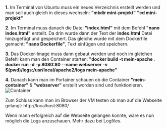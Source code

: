 **1.** Im Terminal von Ubuntu muss ein neues Verzeichnis erstellt werden und man soll auch gleich in dieses wechseln:
**"mkdir mini-projekt"**
**"cd mini-projekt"**

**2.** Im Terminal muss danach die Datei **"index.html"** mit dem Befehl **"nano index.html"** erstellt. Da drin wurde dann der Text der **index.html** Datei hinzugefügt und gespeichert.
Das gleiche wurde mit dem Dockerfile gemacht: **"nano Dockerfile"**, Text einfügen und speichern.

**3.** Das Docker-Image muss dann gebaut werden und noch im gleichen Befehl kann man den Container starten: **"docker build -t mein-apache** .
**docker run -d -p 8080:80 --name webserver -v $(pwd)/logs:/usr/local/apache2/logs mein-apache"**

**4.** Danach kann man im Portainer schauen ob die Container **"mein-container"** & **"webserver"** erstellt worden sind und funktionieren.
![Container](C:\Users\kilian.lieberherr\Downloads)

Zum Schluss kann man im Browser der VM testen ob man auf die Webseite gelangt: http://localhost:8080/

Wenn mann erfolgreich auf die Webseite gelangen konnte, wäre es nun möglich die Logs anzuschauen. Mehr dazu bei Logfiles.

